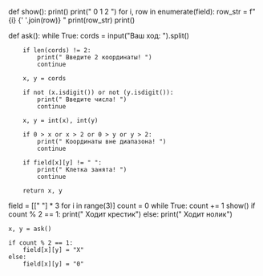 def show():
    print()
    print("    0 1 2 ")
    for i, row in enumerate(field):
        row_str = f"  {i} {' '.join(row)} "
        print(row_str)
    print()


def ask():
    while True:
        cords = input("Ваш ход: ").split()

        if len(cords) != 2:
            print(" Введите 2 координаты! ")
            continue

        x, y = cords

        if not (x.isdigit()) or not (y.isdigit()):
            print(" Введите числа! ")
            continue

        x, y = int(x), int(y)

        if 0 > x or x > 2 or 0 > y or y > 2:
            print(" Координаты вне диапазона! ")
            continue

        if field[x][y] != " ":
            print(" Клетка занята! ")
            continue

        return x, y


field = [[" "] * 3 for i in range(3)]
count = 0
while True:
    count += 1
    show()
    if count % 2 == 1:
        print(" Ходит крестик")
    else:
        print(" Ходит нолик")

    x, y = ask()

    if count % 2 == 1:
        field[x][y] = "X"
    else:
        field[x][y] = "0"

